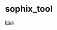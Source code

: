 # sophix_tool
[blog](http://www.lontano.wang/2017/07/20/%E9%98%BF%E9%87%8C%E7%83%AD%E4%BF%AE%E5%A4%8D%E6%96%B9%E6%A1%88Sophix/)
